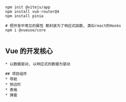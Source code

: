 ```
npm init @vitejs/app
npm install vue-router@4
npm install pinia

# 把开发中常见的属性 都封装为了响应式函数, 类似react的Hooks
npm i @vueuse/core


```
## Vue 的开发核心
    * 以数据驱动, 以响应式的数据为驱动

    ## 项目组件
    * 导航
    * 侧边栏
    * 表格
    * 弹窗